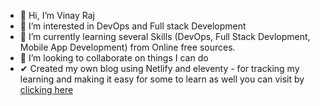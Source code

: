 - 👋 Hi, I’m Vinay Raj
- 👀 I’m interested in DevOps and Full stack Development 
- 🌱 I’m currently learning several Skills (DevOps, Full Stack Devlopment, Mobile App Development) from Online free sources.
- 💞️ I’m looking to collaborate on things I can do
- ✔  Created my own blog using Netlify and eleventy - for tracking my learning and making it easy for some to learn as well you can visit by [clicking here](https://vinay-raj-blog.netlify.app/)

<!---
Vinay541/Vinay541 is a ✨ special ✨ repository because its `README.md` (this file) appears on your GitHub profile.
You can click the Preview link to take a look at your changes.
--->
